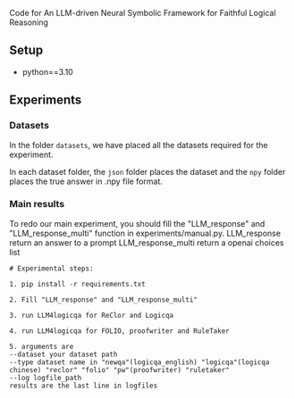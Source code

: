 Code for An LLM-driven Neural Symbolic Framework for Faithful Logical Reasoning

## Setup
* python==3.10


## Experiments
### Datasets
In the folder ``datasets``, we have placed all the datasets required for the experiment.

In each dataset folder, the ``json`` folder places the dataset and the ``npy`` folder places the true answer in .npy file format.


### Main results
To redo our main experiment, you should fill the "LLM_response" and "LLM_response_multi" function in experiments/manual.py. 
LLM_response return an answer to a prompt
LLM_response_multi return a openai choices list


```
# Experimental steps:

1. pip install -r requirements.txt

2. Fill "LLM_response" and "LLM_response_multi"

3. run LLM4logicqa for ReClor and Logicqa

4. run LLM4logicqa for FOLIO, proofwriter and RuleTaker

5. arguments are 
--dataset your dataset path
--type dataset name in "newqa"(logicqa_english) "logicqa"(logicqa chinese) "reclor" "folio" "pw"(proofwriter) "ruletaker"
--log logfile_path
results are the last line in logfiles
```